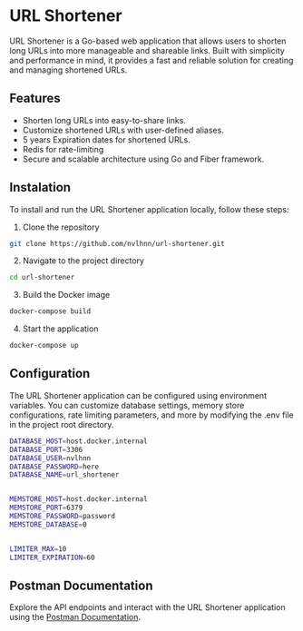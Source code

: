 # URL Shortener

URL Shortener is a Go-based web application that allows users to shorten long URLs into more manageable and shareable links. Built with simplicity and performance in mind, it provides a fast and reliable solution for creating and managing shortened URLs.

## Features
- Shorten long URLs into easy-to-share links.
- Customize shortened URLs with user-defined aliases.
- 5 years Expiration dates for shortened URLs.
- Redis for rate-limiting
- Secure and scalable architecture using Go and Fiber framework.

## Instalation

To install and run the URL Shortener application locally, follow these steps:

1.  Clone the repository
 ```bash
git clone https://github.com/nvlhnn/url-shortener.git
```

2. Navigate to the project directory
 ```bash
cd url-shortener
```

3. Build the Docker image
 ```bash
docker-compose build
```

4. Start the application
 ```bash
docker-compose up
```

## Configuration
The URL Shortener application can be configured using environment variables. You can customize database settings, memory store configurations, rate limiting parameters, and more by modifying the .env file in the project root directory.

```bash
DATABASE_HOST=host.docker.internal
DATABASE_PORT=3306
DATABASE_USER=nvlhnn
DATABASE_PASSWORD=here
DATABASE_NAME=url_shortener


MEMSTORE_HOST=host.docker.internal
MEMSTORE_PORT=6379
MEMSTORE_PASSWORD=password
MEMSTORE_DATABASE=0


LIMITER_MAX=10
LIMITER_EXPIRATION=60
```

## Postman Documentation
Explore the API endpoints and interact with the URL Shortener application using the [Postman Documentation](https://www.postman.com/backend-jarivis/workspace/public-nvlhnn/request/24180400-11440598-749a-4222-84d2-12f6f6593418).

